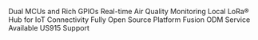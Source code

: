 Dual MCUs and Rich GPIOs
Real-time Air Quality Monitoring
Local LoRa® Hub for IoT Connectivity
Fully Open Source Platform
Fusion ODM Service Available
US915 Support
